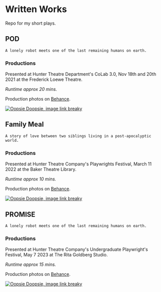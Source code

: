 # Written Works
Repo for my short plays.

## POD

```
A lonely robot meets one of the last remaining humans on earth.
```
### Productions
Presented at Hunter Theatre Department's CoLab 3.0, Nov 18th and 20th 2021 at the Frederick Loewe Theatre. 

*Runtime approx 20 mins.*

Production photos on [Behance](https://www.behance.net/gallery/131689083/POD-Georgina-Woo-%282021%29).

[![Oopsie Doopsie, image link breaky](https://imgur.com/erIPRXp.jpg)](https://www.behance.net/gallery/131689083/POD-Georgina-Woo-%282021%29)

## Family Meal

```
A story of love between two siblings living in a post-apocalyptic world.
```
### Productions
Presented at Hunter Theatre Company's Playwrights Festival, March 11 2022 at the Baker Theatre Library. 

*Runtime approx 10 mins.*

Production photos on [Behance](https://www.behance.net/gallery/139304509/Family-Meal-HTC-Playwrights-Fest-%282022%29).

[![Oopsie Doopsie, image link breaky](https://imgur.com/FG146YS.jpg)](https://www.behance.net/gallery/139304509/Family-Meal-HTC-Playwrights-Fest-%282022%29)

## PROMISE

```
A lonely robot meets one of the last remaining humans on earth.
```
### Productions
Presented at Hunter Theatre Company's Undergraduate Playwright's Festival, May 7 2023 at The Rita Goldberg Studio. 

*Runtime approx 15 mins.*

Production photos on [Behance](https://www.behance.net/gallery/170209845/PROMISE-Georgina-Woo).

[![Oopsie Doopsie, image link breaky](https://imgur.com/g2Gjy9D.jpg)](https://www.behance.net/gallery/170209845/PROMISE-Georgina-Woo)
